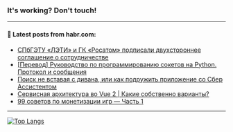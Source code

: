 ### It's working? Don't touch!

---
<!--
#### 🛠️ Technical stack:

![C++](https://img.shields.io/badge/C++-informational?logo=c%2B%2B&style=flat&logoColor=white&color=9C033A)
![Java](https://img.shields.io/badge/Java-informational?logo=java&style=flat&logoColor=white&color=007396)
![Kotlin](https://img.shields.io/badge/Kotlin-informational?logo=Kotlin&style=flat&logoColor=white&color=0095D5)
![JS](https://img.shields.io/badge/JS-informational?logo=javaScript&style=flat&logoColor=black&color=F7Df1E) <br>
![HTML5](https://img.shields.io/badge/HTML5-informational?logo=html5&style=flat&logoColor=white&color=E34F26)
![CSS3](https://img.shields.io/badge/CSS3-informational?logo=css3&style=flat&logoColor=white&color=157286)
![Sass](https://img.shields.io/badge/Saas-informational?logo=sass&style=flat&logoColor=white&color=hotpink)
![PHP](https://img.shields.io/badge/PHP-informational?logo=php&style=flat&logoColor=white&color=777BB4) <br>
![WebPAck](https://img.shields.io/badge/WebPack-informational?logo=webPack&style=flat&logoColor=white&color=FF6F00)
![Bootstrap](https://img.shields.io/badge/Bootstrap-informational?logo=Bootstrap&style=flat&logoColor=white&color=7952B3)
![MySQL](https://img.shields.io/badge/MySQL-informational?logo=MySQL&style=flat&logoColor=white&color=00f) <br>
![NodeJS](https://img.shields.io/badge/NodeJS-informational?logo=node.js&style=flat&logoColor=white&color=43853D)
![Spring](https://img.shields.io/badge/Spring-informational?logo=Spring&style=flat&logoColor=white&color=0A9EDC)
![Angular](https://img.shields.io/badge/Vue-informational?logo=vue.js&style=flat&logoColor=white&color=red)
![Git](https://img.shields.io/badge/Git-informational?logo=git&style=flat&logoColor=white&color=darkorange)

___
-->

#### 💬 Latest posts from habr.com:

<!-- BLOG-POST-LIST:START -->
- [СПбГЭТУ «ЛЭТИ» и ГК «Росатом» подписали двухстороннее соглашение о сотрудничестве](https://habr.com/ru/post/700994/?utm_source=habrahabr&utm_medium=rss&utm_campaign=700994)
- [[Перевод] Руководство по программированию сокетов на Python. Протокол и сообщения](https://habr.com/ru/post/700246/?utm_source=habrahabr&utm_medium=rss&utm_campaign=700246)
- [Поиск не вставая с дивана, или как подружить приложение со Сбер Ассистентом](https://habr.com/ru/post/697894/?utm_source=habrahabr&utm_medium=rss&utm_campaign=697894)
- [Сервисная архитектура во Vue 2 | Какие собственно варианты?](https://habr.com/ru/post/700392/?utm_source=habrahabr&utm_medium=rss&utm_campaign=700392)
- [99 советов по монетизации игр — Часть 1](https://habr.com/ru/post/700942/?utm_source=habrahabr&utm_medium=rss&utm_campaign=700942)
<!-- BLOG-POST-LIST:END -->

---

[![Top Langs](https://github-readme-stats.vercel.app/api/top-langs/?username=zloylis&layout=compact&hide_border=true&theme=dracula)](https://github.com/zloylis)

